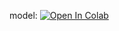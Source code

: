 model:
[![Open In Colab](https://colab.research.google.com/assets/colab-badge.svg)](https://colab.research.google.com/github/L3peha/internshipVK/Model_DetectingSpam.ipynb)